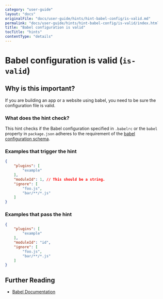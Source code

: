 ```yaml
---
category: "user-guide"
layout: "docs"
originalFile: "docs/user-guide/hints/hint-babel-config/is-valid.md"
permalink: "docs/user-guide/hints/hint-babel-config/is-valid/index.html"
title: "Babel configuration is valid"
tocTitle: "hints"
contentType: "details"
---
```

# Babel configuration is valid (`is-valid`)

## Why is this important?

If you are building an app or a website using babel, you
need to be sure the configuration file is valid.

### What does the hint check?

This hint checks if the Babel configuration specified in `.babelrc` or
the `babel` property in `package.json` adheres to the requirement of
the [babel configuration schema][babel config schema].

### Examples that **trigger** the hint

```json
{
    "plugins": [
        "example"
    ],
    "moduleId": 1, // This should be a string.
    "ignore": [
        "foo.js",
        "bar/**/*.js"
    ]
}
```

### Examples that **pass** the hint

```json
{
    "plugins": [
        "example"
    ],
    "moduleId": "id",
    "ignore": [
        "foo.js",
        "bar/**/*.js"
    ]
}

```

## Further Reading

* [Babel Documentation][babel documentation]

[babel config schema]: http://json.schemastore.org/babelrc
[babel documentation]: https://babeljs.io/docs/usage/babelrc/